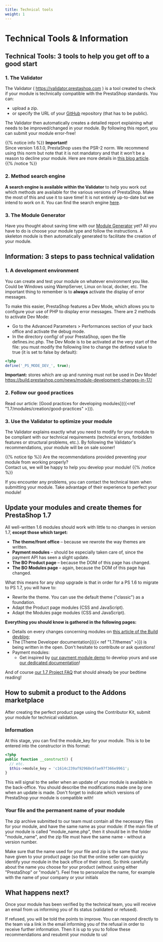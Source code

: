 ```yaml
---
title: Technical tools
weight: 1
---
```


# Technical Tools & Information

##  Technical Tools: 3 tools to help you get off to a good start

### 1. The Validator

The Validator ( https://validator.prestashop.com ) is a tool created to check if your module is technically compatible with the PrestaShop standards. You can:

- upload a zip.
- or specify the URL of your [GitHub](https://help.github.com/articles/create-a-repo/) repository (that has to be public).

The Validator then automatically creates a detailed report explaining what needs to be improved/changed in your module. By following this report, you can submit your module error-free!

{{% notice info %}}
**Important!**  
Since version 1.6.1.0, PrestaShop uses the PSR-2 norm. We recommend using this norm but note that it is not mandatory and that it won’t be a reason to decline your module. Here are more details in [this blog article](https://build.prestashop.com/news/prestashop-moves-to-psr-2/).
{{% /notice %}}

### 2. Method search engine

**A search engine is available within the Validator** to help you work out which methods are available for the various versions of PrestaShop. Make the most of this and use it to save time! It is not entirely up-to-date but we intend to work on it. You can find the search engine [here](https://validator.prestashop.com/guide/).


### 3. The Module Generator

Have you thought about saving time with our [Module Generator](https://validator.prestashop.com/generator) yet? All you have to do is choose your module type and follow the instructions. A skeleton module is then automatically generated to facilitate the creation of your module.

## Information: 3 steps to pass technical validation

### 1. A development environment

You can create and test your module on whatever environment you like. Could be Windows using WampServer, Linux on local, docker, etc.
The important thing to remember is to **always** activate the display of error messages.

To make this easier, PrestaShop features a Dev Mode, which allows you to configure your use of PHP to display error messages. There are 2 methods to activate Dev Mode:  
- Go to the Advanced Parameters > Performances section of your back office and activate the debug mode. <br />
- In the directory config/ of your PrestaShop, open the file defines.inc.php. The Dev Mode is to be activated at the very start of the file: you must modify the following line to change the defined value to true (it is set to false by default):

```php
<?php
define('_PS_MODE_DEV_', true);
```

**Important:** stores which are up and running must not be used in Dev Mode!
https://build.prestashop.com/news/module-development-changes-in-17/
### 2. Follow our good practices

Read our article: [Good practices for developing modules]({{<ref "1.7/modules/creation/good-practices" >}}).

### 3. Use the Validator to optimize your module

The Validator explains exactly what you need to modify for your module to be compliant with our technical requirements (technical errors, forbidden features or structural problems, etc.).
By following the Validator's recommendations, your module will be on sale sooner!

{{% notice tip %}}
Are the recommendations provided preventing your module from working properly?  
Contact us, we will be happy to help you develop your module!
{{% /notice %}}

If you encounter any problems, you can contact the technical team when submitting your module. Take advantage of their experience to perfect your module!

## Update your modules and create themes for PrestaShop 1.7

All well-written 1.6 modules should work with little to no changes in version 1.7, **except those which target:**

- **The theme/front office** – because we rewrote the way themes are written.
- **Payment modules** – should be especially taken care of, since the payment API has seen a slight update.
- **The BO Product page** – because the DOM of this page has changed.
- **The BO Modules page** – again, because the DOM of this page has changed.

What this means for any shop upgrade is that in order for a PS 1.6 to migrate to PS 1.7, you will have to:

- Rewrite the theme. You can use the default theme ("classic") as a foundation.
- Adapt the Product page modules (CSS and JavaScript).
- Adapt the Modules page modules (CSS and JavaScript).

**Everything you should know is gathered in the following pages:**

- Details on every changes concerning modules on [this article of the Build devblog](https://build.prestashop.com/news/module-development-changes-in-17/);
- The [Theme Developer documentation]({{< ref "1.7/themes" >}}) is being written in the open. Don't hesitate to contribute or ask questions!
- Payment modules:
  - Get inspired by [our payment module demo](https://github.com/PrestaShop/paymentexample) to develop yours and use [our dedicated documentation](https://devdocs.prestashop-project.org/1.7/modules/payment/)!

And of course [our 1.7 Project FAQ](https://build.prestashop.com/news/prestashop-1-7-faq/) that should already be your bedtime reading!

## How to submit a product to the Addons marketplace

After creating the perfect product page using the Contributor Kit, submit your module for technical validation.

### Information

At this stage, you can find the module_key for your module. This is to be entered into the constructor in this format:

```php
<?php
public function __construct() {
  // etc.
  $this->module_key = 'c1614c239af92968e5fae97f366e9961';
}
```

This will signal to the seller when an update of your module is available in the back-office.
You should describe the modifications made one by one when an update is made.
Don't forget to indicate which versions of PrestaShop your module is compatible with!

### Your file and the permanent name of your module

The zip archive submitted to our team must contain all the necessary files for your module, and have the same name as your module: if the main file of your module is called "module_name.php", then it should be in the folder "module_name", and the zip file must have the same name - without a version number.

Make sure that the name used for your file and zip is the same that you have given to your product page (so that the online seller can quickly identify your module in the back office of their store). So think carefully about the name you choose for your product (without using either "PrestaShop" or "module"). Feel free to personalize the name, for example with the name of your company or your initials

## What happens next?

Once your module has been verified by the technical team, you will receive an email from us informing you of its status (validated or refused).

If refused, you will be told the points to improve. You can respond directly to the team via a link in the email informing you of the refusal in order to receive further information. Then it is up to you to follow these recommendations and resubmit your module to us!
